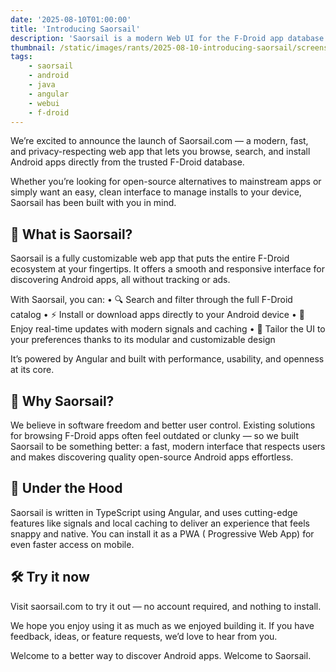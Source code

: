 ```yaml
---
date: '2025-08-10T01:00:00'
title: 'Introducing Saorsail'
description: 'Saorsail is a modern Web UI for the F-Droid app database. Includes a handy companion app.'
thumbnail: /static/images/rants/2025-08-10-introducing-saorsail/screenshot.webp
tags:
    - saorsail
    - android
    - java
    - angular
    - webui
    - f-droid
---
```


We’re excited to announce the launch of Saorsail.com — a modern, fast, and privacy-respecting web
app that lets you browse, search, and install Android apps directly from the trusted F-Droid
database.

Whether you’re looking for open-source alternatives to mainstream apps or simply want an easy,
clean interface to manage installs to your device, Saorsail has been built with you in mind.

## 🌟 What is Saorsail?

Saorsail is a fully customizable web app that puts the entire F-Droid ecosystem at your fingertips.
It offers a smooth and responsive interface for discovering Android apps, all without tracking or
ads.

With Saorsail, you can:
• 🔍 Search and filter through the full F-Droid catalog
• ⚡ Install or download apps directly to your Android device
• 🔄 Enjoy real-time updates with modern signals and caching
• 🧩 Tailor the UI to your preferences thanks to its modular and customizable design

It’s powered by Angular and built with performance, usability, and openness at its core.

## 📲 Why Saorsail?

We believe in software freedom and better user control. Existing solutions for browsing F-Droid
apps often feel outdated or clunky — so we built Saorsail to be something better: a fast, modern
interface that respects users and makes discovering quality open-source Android apps effortless.

## 🔧 Under the Hood

Saorsail is written in TypeScript using Angular, and uses cutting-edge features like signals and
local caching to deliver an experience that feels snappy and native. You can install it as a PWA (
Progressive Web App) for even faster access on mobile.

## 🛠 Try it now

Visit saorsail.com to try it out — no account required, and nothing to install.

We hope you enjoy using it as much as we enjoyed building it. If you have feedback, ideas, or
feature requests, we’d love to hear from you.

Welcome to a better way to discover Android apps. Welcome to Saorsail.
